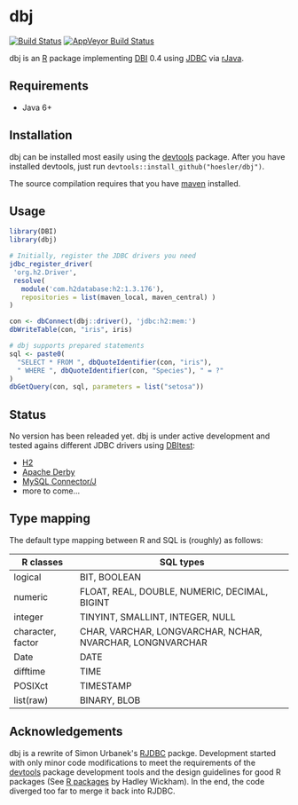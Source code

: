 # dbj

[![Build Status](https://travis-ci.org/hoesler/dbj.svg?branch=master)](https://travis-ci.org/hoesler/dbj)
[![AppVeyor Build Status](https://ci.appveyor.com/api/projects/status/github/hoesler/dbj?branch=master&svg=true)](https://ci.appveyor.com/project/hoesler/dbj)

dbj is an [R](http://cran.r-project.org/) package implementing [DBI](https://github.com/rstats-db/DBI) 0.4 using [JDBC](http://www.oracle.com/technetwork/java/javase/jdbc/index.html) via [rJava](http://www.rforge.net/rJava/).

## Requirements
- Java 6+

## Installation
dbj can be installed most easily using the [devtools](https://github.com/hadley/devtools) package. After you have installed devtools, just run `devtools::install_github("hoesler/dbj")`.

The source compilation requires that you have [maven](https://maven.apache.org/) installed.

## Usage
```R
library(DBI)
library(dbj)

# Initially, register the JDBC drivers you need
jdbc_register_driver(
 'org.h2.Driver',
 resolve(
   module('com.h2database:h2:1.3.176'),
   repositories = list(maven_local, maven_central) )
)

con <- dbConnect(dbj::driver(), 'jdbc:h2:mem:')
dbWriteTable(con, "iris", iris)

# dbj supports prepared statements
sql <- paste0(
  "SELECT * FROM ", dbQuoteIdentifier(con, "iris"),
  " WHERE ", dbQuoteIdentifier(con, "Species"), " = ?"
)
dbGetQuery(con, sql, parameters = list("setosa"))
```

## Status
No version has been releaded yet.
dbj is under active development and tested agains different JDBC drivers using [DBItest](https://github.com/rstats-db/DBItest):

- [H2](tests/testthat/test-DBItest-H2.R)
- [Apache Derby](tests/testthat/test-DBItest-Derby.R)
- [MySQL Connector/J](tests/testthat/test-DBItest-MySQL.R)
- more to come...

##	Type mapping
The default type mapping between R and SQL is (roughly) as follows:

R classes         | SQL types
------------------|-----------------
logical           | BIT, BOOLEAN
numeric           | FLOAT, REAL, DOUBLE, NUMERIC, DECIMAL, BIGINT
integer           | TINYINT, SMALLINT, INTEGER, NULL
character, factor | CHAR, VARCHAR, LONGVARCHAR, NCHAR, NVARCHAR, LONGNVARCHAR
Date              | DATE
difftime          | TIME
POSIXct           | TIMESTAMP
list(raw)         | BINARY, BLOB

## Acknowledgements
dbj is a rewrite of Simon Urbanek's [RJDBC](https://github.com/s-u/dbj) packge. Development started with only minor code modifications to meet the requirements of the [devtools](https://github.com/hadley/devtools) package development tools and the design guidelines for good R packages (See [R packages](http://r-pkgs.had.co.nz/) by Hadley Wickham). In the end, the code diverged too far to merge it back into RJDBC.
